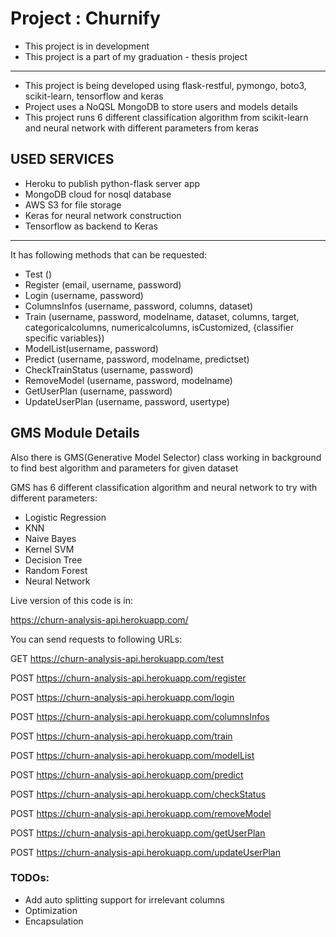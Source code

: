 # Project : Churnify

- This project is in development
- This project is a part of my graduation - thesis project

-----------------------------

- This project is being developed using flask-restful, pymongo, boto3, scikit-learn, tensorflow and keras
- Project uses a NoQSL MongoDB to store users and models details
- This project runs 6 different classification algorithm from scikit-learn and neural network with different parameters from keras


## USED SERVICES ##
- Heroku to publish python-flask server app
- MongoDB cloud for nosql database
- AWS S3 for file storage
- Keras for neural network construction
- Tensorflow as backend to Keras
-------------------------------

It has following methods that can be requested:

- Test ()           
- Register (email, username, password)
- Login (username, password)
- ColumnsInfos (username, password, columns, dataset)
- Train (username, password, modelname, dataset, columns, target, categoricalcolumns, numericalcolumns, isCustomized, {classifier specific variables})
- ModelList(username, password)
- Predict (username, password, modelname, predictset)
- CheckTrainStatus (username, password)
- RemoveModel (username, password, modelname)
- GetUserPlan (username, password)
- UpdateUserPlan (username, password, usertype)

## GMS Module Details ##

Also there is GMS(Generative Model Selector) class working in background to find best algorithm and parameters for given dataset

GMS has 6 different classification algorithm and neural network to try with different parameters:
- Logistic Regression
- KNN
- Naive Bayes
- Kernel SVM
- Decision Tree
- Random Forest
- Neural Network

Live version of this code is in:

https://churn-analysis-api.herokuapp.com/

You can send requests to following URLs:

GET https://churn-analysis-api.herokuapp.com/test


POST https://churn-analysis-api.herokuapp.com/register

POST https://churn-analysis-api.herokuapp.com/login


POST https://churn-analysis-api.herokuapp.com/columnsInfos

POST https://churn-analysis-api.herokuapp.com/train

POST https://churn-analysis-api.herokuapp.com/modelList

POST https://churn-analysis-api.herokuapp.com/predict

POST https://churn-analysis-api.herokuapp.com/checkStatus

POST https://churn-analysis-api.herokuapp.com/removeModel

POST https://churn-analysis-api.herokuapp.com/getUserPlan

POST https://churn-analysis-api.herokuapp.com/updateUserPlan


### TODOs: ###
- Add auto splitting support for irrelevant columns
- Optimization
- Encapsulation
